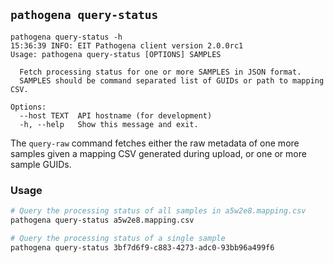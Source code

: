 ## `pathogena query-status`

```text
pathogena query-status -h
15:36:39 INFO: EIT Pathogena client version 2.0.0rc1
Usage: pathogena query-status [OPTIONS] SAMPLES

  Fetch processing status for one or more SAMPLES in JSON format.
  SAMPLES should be command separated list of GUIDs or path to mapping CSV.

Options:
  --host TEXT  API hostname (for development)
  -h, --help   Show this message and exit.
```

The `query-raw` command fetches either the raw metadata of one more samples given a mapping CSV 
generated during upload, or one or more sample GUIDs.

### Usage

```bash
# Query the processing status of all samples in a5w2e8.mapping.csv
pathogena query-status a5w2e8.mapping.csv

# Query the processing status of a single sample
pathogena query-status 3bf7d6f9-c883-4273-adc0-93bb96a499f6
```

